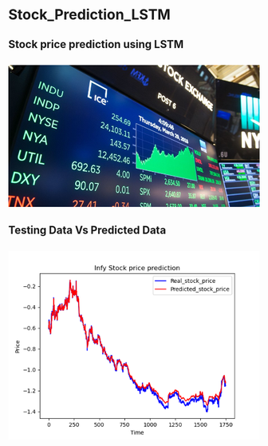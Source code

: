# Stock_Prediction_LSTM
## Stock price prediction using LSTM
 ![alt tag](readme_resource/stock_img.jpg)
---
## Testing Data Vs Predicted Data
 ![alt tag](readme_resource/test_results.png)
---
